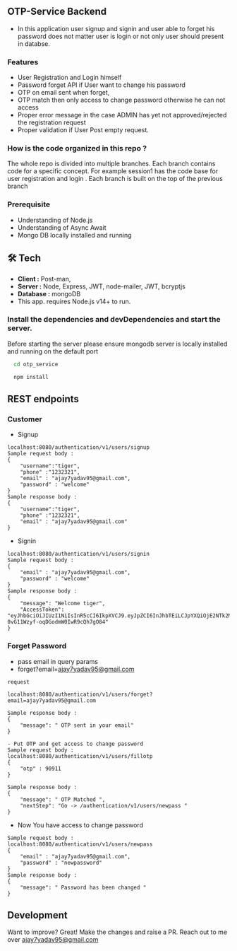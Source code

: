 ## OTP-Service Backend
- In this application user signup and signin and user able to forget his password does not matter user is login or not only user should present in databse.

### Features
- User Registration and Login himself
- Password forget API if User want to change his password
- OTP on email sent when forget,
- OTP match then only access to change password otherwise he can not access
- Proper error message in the case ADMIN has yet not approved/rejected the registration request
- Proper validation if User Post empty request.

### How is the code organized in this repo ?
The whole repo is divided into multiple branches. Each branch contains code for a specific concept. For example session1 has the code base for user registration and login . Each branch is built on the top of the previous branch

### Prerequisite
- Understanding of Node.js
- Understanding of Async Await
- Mongo DB locally installed and running

## 🛠 Tech
- **Client   :** Post-man,
- **Server   :** Node, Express, JWT, node-mailer, JWT, bcryptjs
- **Database :** mongoDB
- This app. requires Node.js v14+ to run.

### Install the dependencies and devDependencies and start the server.
Before starting the server please ensure mongodb server is locally installed and running on the default port

```bash
  cd otp_service
```
```bash
  npm install
```

## REST endpoints
### Customer 
- Signup 
``` 
localhost:8080/authentication/v1/users/signup
Sample request body :
{
    "username":"tiger",
    "phone" :"1232321",
    "email" : "ajay7yadav95@gmail.com",
    "password" : "welcome"
}
Sample response body :
{
    "username":"tiger",
    "phone" :"1232321",
    "email" : "ajay7yadav95@gmail.com"
}
```
- Signin 
```
localhost:8080/authentication/v1/users/signin
Sample request body :
{
    "email" : "ajay7yadav95@gmail.com",
    "password" : "welcome"
}
Sample response body :
{
    "message": "Welcome tiger",
    "AccessToken": "eyJhbGciOiJIUzI1NiIsInR5cCI6IkpXVCJ9.eyJpZCI6InJhbTEiLCJpYXQiOjE2NTk2MDE2NTEsImV4cCI6MTY1OTYwMTg1MX0.CXhGnfBTmYE-0vG11Wzyf-oqDGodmW0IwR9cQh7gO84"
}
```
### Forget Password
- pass email in query params 
- forget?email=ajay7yadav95@gmail.com
``` 
request

localhost:8080/authentication/v1/users/forget?email=ajay7yadav95@gmail.com

Sample response body :
{
    "message": " OTP sent in your email"
}
```

```
- Put OTP and get access to change password
Sample request body :
localhost:8080/authentication/v1/users/fillotp
{
    "otp" : 90911
}

Sample response body :
{
    "message": " OTP Matched ",
    "nextStep": "Go -> /authentication/v1/users/newpass "
}

```
- Now You have access to change password
```
Sample request body :
localhost:8080/authentication/v1/users/newpass
{
    "email" : "ajay7yadav95@gmail.com",
    "password" : "newpassword"
}
Sample response body :
{
    "message": " Password has been changed "
}
```

## Development
Want to improve? Great! Make the changes and raise a PR. Reach out to me over ajay7yadav95@gmail.com
